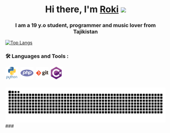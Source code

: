 <h1 align="center">Hi there, I'm <a href="https://rokicrazy.github.io/roki/" target="_blank">Roki</a> 
<img src="https://github.com/blackcater/blackcater/raw/main/images/Hi.gif" height="32"/></h1>
<h3 align="center">I am a 19 y.o student, programmer and music lover from Tajikistan </h3>


[![Top Langs](https://github-readme-stats.vercel.app/api/top-langs/?username=roki200)](https://github.com/anuraghazra/github-readme-stats)
### :hammer_and_wrench: Languages and Tools :
<div>
  <img src="https://github.com/devicons/devicon/blob/master/icons/python/python-original-wordmark.svg" title="python" alt="python" width="40" height="40"/>&nbsp;
  <img src="https://github.com/devicons/devicon/blob/master/icons/php/php-plain.svg" title="php" alt="php" width="40" height="40"/>&nbsp;
  <img src="https://github.com/devicons/devicon/blob/master/icons/git/git-original-wordmark.svg" title="Git" **alt="Git" width="40" height="40"/>
  <img src="https://github.com/devicons/devicon/blob/master/icons/csharp/csharp-original.svg" title="C#" **alt="C#" width="40" height="40"/>&nbsp;
</div>

###
<picture>
  <source media="(prefers-color-scheme: dark)" srcset="https://raw.githubusercontent.com/timakaa/timakaa/output/github-snake-dark.svg" />
  <source media="(prefers-color-scheme: light)" srcset="https://raw.githubusercontent.com/timakaa/timakaa/output/github-snake.svg" />
  <img alt="github-snake" src="https://raw.githubusercontent.com/timakaa/timakaa/output/github-snake.svg" />
</picture>
###
